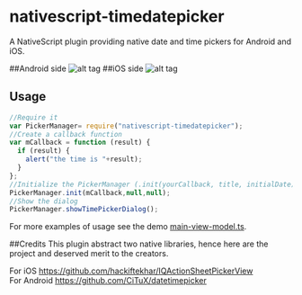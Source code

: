 # nativescript-timedatepicker

A NativeScript plugin providing native date and time pickers for Android and iOS.

##Android side
![alt tag](https://github.com/AntonioCuevaUrraco/nativescript-timedatepicker/blob/master/demo/Screenshots/Android.jpg) 
##iOS side
![alt tag](https://github.com/AntonioCuevaUrraco/nativescript-timedatepicker/blob/master/demo/Screenshots/ios.jpg) 

## Usage
```ts
//Require it
var PickerManager= require("nativescript-timedatepicker");
//Create a callback function
var mCallback = function (result) {
  if (result) {
    alert("the time is "+result);
  }
};
//Initialize the PickerManager (.init(yourCallback, title, initialDate))
PickerManager.init(mCallback,null,null);
//Show the dialog
PickerManager.showTimePickerDialog();
```
For more examples of usage see the demo [main-view-model.ts](https://github.com/AntonioCuevaUrraco/nativescript-timedatepicker/tree/master/demo/app).


##Credits
This plugin abstract two native libraries, hence here are the project and deserved merit to the creators.

For iOS https://github.com/hackiftekhar/IQActionSheetPickerView   
For Android https://github.com/CiTuX/datetimepicker
